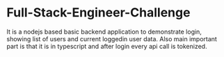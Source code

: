 # Full-Stack-Engineer-Challenge
It is a nodejs based basic backend application to demonstrate login, showing list of users and current loggedin user data. Also main important part is that it is in typescript and after login every api call is tokenized.
